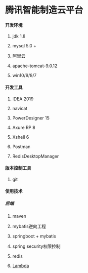 # 腾讯智能制造云平台

#### 开发环境

1. jdk 1.8

2. mysql 5.0 +

3. 阿里云

4. apache-tomcat-9.0.12

5. win10/9/8/7

#### 开发工具

1. IDEA 2019

2. navicat

4. PowerDesigner 15

5. Axure RP 8

6. Xshell 6

7. Postman

8. RedisDesktopManager

#### 版本控制工具

1. git

#### 使用技术

##### 后端 

1. maven

2. mybatis逆向工程

3. springboot + mybatis

4. spring security权限控制

5. redis

6. [Lambda](https://www.runoob.com/java/java8-lambda-expressions.html)

